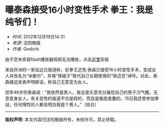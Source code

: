 # 曝泰森接受16小时变性手术 拳王：我是纯爷们！

* _时间_: 2012年12月19日14:31  
* _来源_: 沈阳晚报  
* _作者_: Gedicht  

由于您未安装flash播放器视频无法播放，点击[这里](http://www.adobe.com/go/getflash)安装

来自非洲的一家站近日报道称，前拳王迈克·泰森已接受16小时变性手术，变成女人并改名为“米歇尔”，并用“铁娘子”取代自己长期使用的“铁迈克”绰号。对此，泰森被迫发表声明辟谣，称自己无意变为女人。

现年46岁的泰森说：“我依然是男人，我总是乐意充分展现自己的男子汉气概，无意变身女人。有关变性的报道不仅是假的，而且是极度愚蠢的。15日我还曾参加拳战，任何理性的人都会明白我是个男人。”（综合）

---

**版权声明**: 本文内容归沈阳晚报所有，未经许可，禁止转载。
<!-- tcd_original_link https://sports.sohu.com/20121219/n360920485.shtml -->

